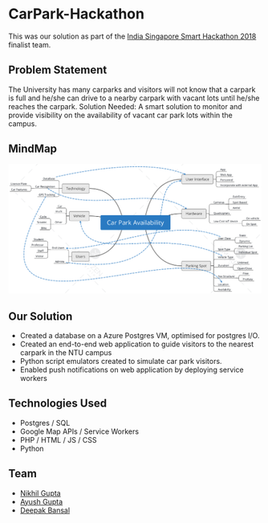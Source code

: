 # CarPark-Hackathon

This was our solution as part of the [India Singapore Smart Hackathon 2018](https://www.narendramodi.in/innovation-has-the-power-to-overcome-the-challenges-our-world-faces-pm-modi-at-smart-india-hackathon-539505) finalist team.


## Problem Statement
The University has many carparks and visitors will not know that a carpark is full and he/she can drive to a nearby carpark with vacant lots until he/she reaches the carpark. Solution Needed: A smart solution to monitor and provide visibility on the availability of vacant car park lots within the campus.

## MindMap
![mmImage](https://github.com/NikhilGupta1997/CarPark-Hackathon/blob/master/mindMapImage.png "mmImage")

## Our Solution
+ Created a database on a Azure Postgres VM, optimised for postgres I/O.
+ Created an end-to-end web application to guide visitors to the nearest carpark in the NTU campus
+ Python script emulators created to simulate car park visitors.
+ Enabled push notifications on web application by deploying service workers

## Technologies Used
+ Postgres / SQL
+ Google Map APIs / Service Workers
+ PHP / HTML / JS / CSS
+ Python

## Team
* [Nikhil Gupta](https://github.com/NikhilGupta1997)
* [Ayush Gupta](https://github.com/ayushgupt)
* [Deepak Bansal](https://github.com/bdeepak255)
